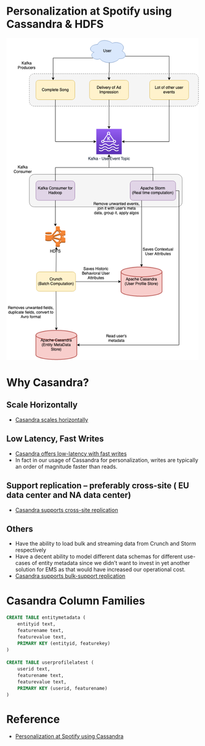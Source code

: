 
# Personalization at Spotify using Cassandra & HDFS

![img.png](assests/PersonalizationSpotify.drawio.png)

# Why Casandra?

## Scale Horizontally
- [Casandra scales horizontally](../../1_HLDDesignComponents/3_DatabaseComponents/NoSQL-Databases/ApacheCasandra.md#scales-horizontally-linearly)

## Low Latency, Fast Writes
- [Casandra offers low-latency with fast writes](../../1_HLDDesignComponents/3_DatabaseComponents/NoSQL-Databases/ApacheCasandra.md#low-latency-faster-writes)
- In fact in our usage of Cassandra for personalization, writes are typically an order of magnitude faster than reads.

## Support replication – preferably cross-site ( EU data center and NA data center)
- [Casandra supports cross-site replication](../../1_HLDDesignComponents/3_DatabaseComponents/NoSQL-Databases/ApacheCasandra.md#support-replication---cross-site-data-centers)
   
## Others  
- Have the ability to load bulk and streaming data from Crunch and Storm respectively
- Have a decent ability to model different data schemas for different use-cases of entity metadata since we didn’t want to invest in yet another solution for EMS as that would have increased our operational cost.
- [Casandra supports bulk-support replication](../../1_HLDDesignComponents/3_DatabaseComponents/NoSQL-Databases/ApacheCasandra.md#good-integration-with-open-source-softwares-like-hadoop-spark-hive-hdfs-etc)

# Casandra Column Families

```sql
CREATE TABLE entitymetadata (
    entityid text,
    featurename text,
    featurevalue text,
    PRIMARY KEY (entityid, featurekey)
)

CREATE TABLE userprofilelatest (
    userid text,
    featurename text,
    featurevalue text,
    PRIMARY KEY (userid, featurename)
)
```

# Reference
- [Personalization at Spotify using Cassandra](https://engineering.atspotify.com/2015/01/personalization-at-spotify-using-cassandra/)